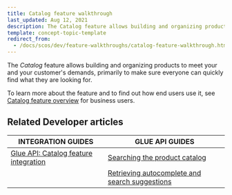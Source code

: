 ```yaml
---
title: Catalog feature walkthrough
last_updated: Aug 12, 2021
description: The Catalog feature allows building and organizing products to meet your and your customer's demands, primarily to make sure everyone can quickly find what they are looking for
template: concept-topic-template
redirect_from:
  - /docs/scos/dev/feature-walkthroughs/catalog-feature-walkthrough.html
---
```


The _Catalog_ feature allows building and organizing products to meet your and your customer's demands, primarily to make sure everyone can quickly find what they are looking for.

To learn more about the feature and to find out how end users use it, see [Catalog feature overview](/docs/scos/user/features/catalog-feature-overview.html) for business users.


## Related Developer articles

|INTEGRATION GUIDES  | GLUE API GUIDES  |
|---------|---------|
| [Glue API: Catalog feature integration](/docs/scos/dev/feature-integration-guides/glue-api/glue-api-catalog-feature-integration.html)  | [Searching the product catalog](/docs/scos/dev/glue-api-guides/searching-the-product-catalog.html) |
|  | [Retrieving autocomplete and search suggestions](/docs/scos/dev/glue-api-guides/retrieving-autocomplete-and-search-suggestions.html)  |
